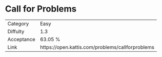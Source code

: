 # Call for Problems

<table>
    <tr>
        <td>Category</td>
        <td>Easy</td>
    </tr>
    <tr>
        <td>Diffulty</td>
        <td>1.3</td>
    </tr>
    <tr>
        <td>Acceptance</td>
        <td>63.05 %</td>
    </tr>
    <tr>
        <td>Link</td>
        <td>https://open.kattis.com/problems/callforproblems</td>
    </tr>
</table>
